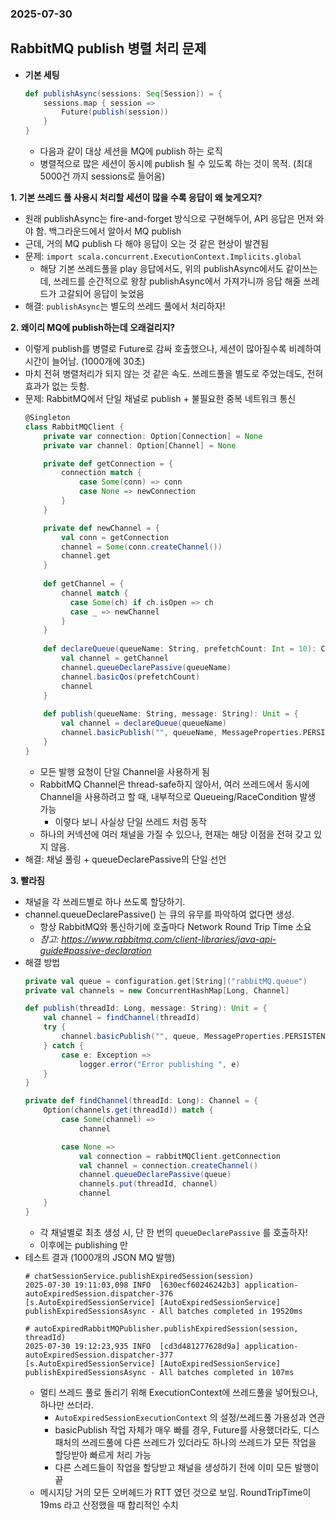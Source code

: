 ### 2025-07-30

## RabbitMQ publish 병렬 처리 문제
- **기본 세팅**
    ```scala
    def publishAsync(sessions: Seq[Session]) = {
        sessions.map { session =>
            Future(publish(session))
        }
    }
    ```
    - 다음과 같이 대상 세션을 MQ에 publish 하는 로직
    - 병렬적으로 많은 세션이 동시에 publish 될 수 있도록 하는 것이 목적. (최대 5000건 까지 sessions로 들어옴)

**1. 기본 쓰레드 풀 사용시 처리할 세션이 많을 수록 응답이 왜 늦게오지?**
   - 원래 publishAsync는 fire-and-forget 방식으로 구현해두어, API 응답은 먼저 와야 함. 백그라운드에서 알아서 MQ publish
   - 근데, 거의 MQ publish 다 해야 응답이 오는 것 같은 현상이 발견됨
   - 문제: `import scala.concurrent.ExecutionContext.Implicits.global`
     - 해당 기본 쓰레드풀을 play 응답에서도, 위의 publishAsync에서도 같이쓰는데, 쓰레드를 순간적으로 왕창 publishAsync에서 가져가니까 응답 해줄 쓰레드가 고갈되어 응답이 늦었음
   - 해결: `publishAsync`는 별도의 쓰레드 풀에서 처리하자!

**2. 왜이리 MQ에 publish하는데 오래걸리지?**
  - 이렇게 publish를 병렬로 Future로 감싸 호출했으나, 세션이 많아질수록 비례하여 시간이 늘어남. (1000개에 30초)
  - 마치 전혀 병렬처리가 되지 않는 것 같은 속도. 쓰레드풀을 별도로 주었는데도, 전혀 효과가 없는 듯함. 
  - 문제: RabbitMQ에서 단일 채널로 publish + 불필요한 중복 네트워크 통신
    ```scala
    @Singleton
    class RabbitMQClient {
        private var connection: Option[Connection] = None
        private var channel: Option[Channel] = None
    
        private def getConnection = {
            connection match {
                case Some(conn) => conn
                case None => newConnection
            }
        }
    
        private def newChannel = {
            val conn = getConnection
            channel = Some(conn.createChannel())
            channel.get
        }
        
        def getChannel = {
            channel match {
              case Some(ch) if ch.isOpen => ch
              case _ => newChannel
            }
        }
        
        def declareQueue(queueName: String, prefetchCount: Int = 10): Channel = {
            val channel = getChannel
            channel.queueDeclarePassive(queueName)
            channel.basicQos(prefetchCount)
            channel
        }
        
        def publish(queueName: String, message: String): Unit = {
            val channel = declareQueue(queueName)
            channel.basicPublish("", queueName, MessageProperties.PERSISTENT_TEXT_PLAIN, message.getBytes)
        }
    }
    ```
    - 모든 발행 요청이 단일 Channel을 사용하게 됨
    - RabbitMQ Channel은 thread-safe하지 않아서, 여러 쓰레드에서 동시에 Channel을 사용하려고 할 때, 내부적으로 Queueing/RaceCondition 발생 가능
      - 이렇다 보니 사실상 단일 쓰레드 처럼 동작
    - 하나의 커넥션에 여러 채널을 가질 수 있으나, 현재는 해당 이점을 전혀 갖고 있지 않음. 
  - 해결: 채널 풀링 + queueDeclarePassive의 단일 선언

**3. 빨라짐**
  - 채널을 각 쓰레드별로 하나 쓰도록 할당하기.
  - channel.queueDeclarePassive() 는 큐의 유무를 파악하여 없다면 생성. 
    - 항상 RabbitMQ와 통신하기에 호출마다 Network Round Trip Time 소요
    - *참고: https://www.rabbitmq.com/client-libraries/java-api-guide#passive-declaration*
  - 해결 방법
    ```scala
    private val queue = configuration.get[String]("rabbitMQ.queue")
    private val channels = new ConcurrentHashMap[Long, Channel]
    
    def publish(threadId: Long, message: String): Unit = {
        val channel = findChannel(threadId)
        try {
            channel.basicPublish("", queue, MessageProperties.PERSISTENT_TEXT_PLAIN, message.getBytes)
        } catch {
            case e: Exception =>
                logger.error("Error publishing ", e)
        }
    }
    
    private def findChannel(threadId: Long): Channel = {
        Option(channels.get(threadId)) match {
            case Some(channel) =>
                channel
    
            case None =>
                val connection = rabbitMQClient.getConnection
                val channel = connection.createChannel()
                channel.queueDeclarePassive(queue)
                channels.put(threadId, channel)
                channel
        }
    }
    ```
    - 각 채널별로 최초 생성 시, 단 한 번의 `queueDeclarePassive` 를 호출하자!
    - 이후에는 publishing 만
  - 테스트 결과 (1000개의 JSON MQ 발행)
    ```
    # chatSessionService.publishExpiredSession(session)
    2025-07-30 19:11:03,098 INFO  [630ecf60246242b3] application-autoExpiredSession.dispatcher-376 
    [s.AutoExpiredSessionService] [AutoExpiredSessionService] publishExpiredSessionsAsync - All batches completed in 19520ms
    
    # autoExpiredRabbitMQPublisher.publishExpiredSession(session, threadId)
    2025-07-30 19:12:23,935 INFO  [cd3d481277628d9a] application-autoExpiredSession.dispatcher-377 
    [s.AutoExpiredSessionService] [AutoExpiredSessionService] publishExpiredSessionsAsync - All batches completed in 107ms
    ```
    - 멀티 쓰레드 풀로 돌리기 위해 ExecutionContext에 쓰레드풀을 넣어뒀으나, 하나만 쓰더라.
      - `AutoExpiredSessionExecutionContext` 의 설정/쓰레드풀 가용성과 연관
      - basicPublish 작업 자체가 매우 빠를 경우, Future를 사용했더라도, 디스패처의 쓰레드풀에 다른 쓰레드가 있더라도 하나의 쓰레드가 모든 작업을 할당받아 빠르게 처리 가능
      - 다른 스레드들이 작업을 할당받고 채널을 생성하기 전에 이미 모든 발행이 끝
    - 메시지당 거의 모든 오버헤드가 RTT 였던 것으로 보임. RoundTripTime이 19ms 라고 산정했을 때 합리적인 수치
